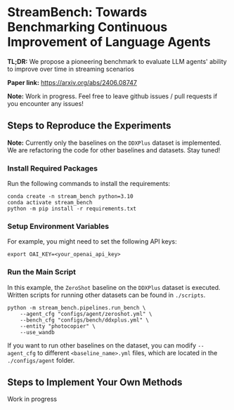 # StreamBench: Towards Benchmarking Continuous Improvement of Language Agents

**TL;DR:** We propose a pioneering benchmark to evaluate LLM agents' ability to improve over time in streaming scenarios

**Paper link:** https://arxiv.org/abs/2406.08747

**Note:** Work in progress. Feel free to leave github issues / pull requests if you encounter any issues!

## Steps to Reproduce the Experiments
**Note:** Currently only the baselines on the `DDXPlus` dataset is implemented. We are refactoring the code for other baselines and datasets. Stay tuned!

### Install Required Packages
Run the following commands to install the requirements:
```
conda create -n stream_bench python=3.10
conda activate stream_bench
python -m pip install -r requirements.txt
```

### Setup Environment Variables
For example, you might need to set the following API keys:
```
export OAI_KEY=<your_openai_api_key>
```

### Run the Main Script
In this example, the `ZeroShot` baseline on the `DDXPlus` dataset is executed. Written scripts for running other datasets can be found in `./scripts`.
```
python -m stream_bench.pipelines.run_bench \
    --agent_cfg "configs/agent/zeroshot.yml" \
    --bench_cfg "configs/bench/ddxplus.yml" \
    --entity "photocopier" \
    --use_wandb
```
If you want to run other baselines on the dataset, you can modify `--agent_cfg` to different `<baseline_name>.yml` files, which are located in the `./configs/agent` folder.

## Steps to Implement Your Own Methods
Work in progress
